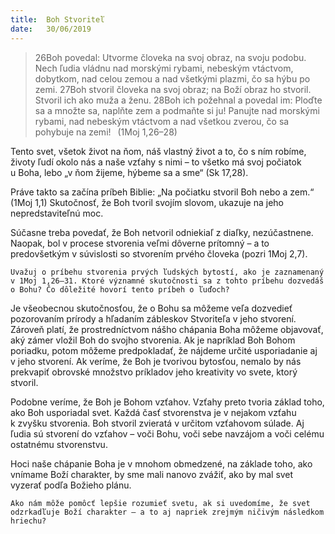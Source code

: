 ```yaml
---
title:  Boh Stvoriteľ
date:   30/06/2019
---
```


> <p></p>
> 26Boh povedal: Utvorme človeka na svoj obraz, na svoju podobu. Nech ľudia vládnu nad morskými rybami, nebeským vtáctvom, dobytkom, nad celou zemou a nad všetkými plazmi, čo sa hýbu po zemi. 27Boh stvoril človeka na svoj obraz; na Boží obraz ho stvoril. Stvoril ich ako muža a ženu. 28Boh ich požehnal a povedal im: Ploďte sa a množte sa, naplňte zem a podmaňte si ju! Panujte nad morskými rybami, nad nebeským vtáctvom a nad všetkou zverou, čo sa pohybuje na zemi!  (1Moj 1,26–28)

Tento svet, všetok život na ňom, náš vlastný život a to, čo s ním robíme, životy ľudí okolo nás a naše vzťahy s nimi – to všetko má svoj počiatok u Boha, lebo „v ňom žijeme, hýbeme sa a sme“ (Sk 17,28).

Práve takto sa začína príbeh Biblie: „Na počiatku stvoril Boh nebo a zem.“ (1Moj 1,1) Skutočnosť, že Boh tvoril svojím slovom, ukazuje na jeho nepredstaviteľnú moc.

Súčasne treba povedať, že Boh netvoril odniekiaľ z diaľky, nezúčastnene. Naopak, bol v procese stvorenia veľmi dôverne prítomný – a to predovšetkým v súvislosti so stvorením prvého človeka (pozri 1Moj 2,7).

`Uvažuj o príbehu stvorenia prvých ľudských bytostí, ako je zaznamenaný v 1Moj 1,26–31. Ktoré významné skutočnosti sa z tohto príbehu dozvedáš o Bohu? Čo dôležité hovorí tento príbeh o ľuďoch?`

Je všeobecnou skutočnosťou, že o Bohu sa môžeme veľa dozvedieť pozorovaním prírody a hľadaním zábleskov Stvoriteľa v jeho stvorení. Zároveň platí, že prostredníctvom nášho chápania Boha môžeme objavovať, aký zámer vložil Boh do svojho stvorenia. Ak je napríklad Boh Bohom poriadku, potom môžeme predpokladať, že nájdeme určité usporiadanie aj v jeho stvorení. Ak veríme, že Boh je tvorivou bytosťou, nemalo by nás prekvapiť obrovské množstvo príkladov jeho kreativity vo svete, ktorý stvoril.

Podobne veríme, že Boh je Bohom vzťahov. Vzťahy preto tvoria základ toho, ako Boh usporiadal svet. Každá časť stvorenstva je v nejakom vzťahu k zvyšku stvorenia. Boh stvoril zvieratá v určitom vzťahovom súlade. Aj ľudia sú stvorení do vzťahov – voči Bohu, voči sebe navzájom a voči celému ostatnému stvorenstvu.

Hoci naše chápanie Boha je v mnohom obmedzené, na základe toho, ako vnímame Boží charakter, by sme mali nanovo zvážiť, ako by mal svet vyzerať podľa Božieho plánu.

`Ako nám môže pomôcť lepšie rozumieť svetu, ak si uvedomíme, že svet odzrkadľuje Boží charakter – a to aj napriek zrejmým ničivým následkom hriechu?`